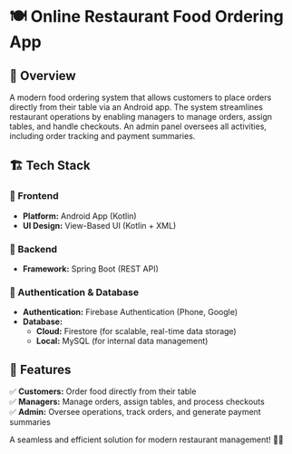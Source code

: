 # 🍽️ Online Restaurant Food Ordering App  

## 🚀 Overview  
A modern food ordering system that allows customers to place orders directly from their table via an Android app. The system streamlines restaurant operations by enabling managers to manage orders, assign tables, and handle checkouts. An admin panel oversees all activities, including order tracking and payment summaries.  

## 🏗️ Tech Stack  
### 🎨 Frontend  
- **Platform:** Android App (Kotlin)  
- **UI Design:** View-Based UI (Kotlin + XML)  

### 🔗 Backend  
- **Framework:** Spring Boot (REST API)  

### 🔐 Authentication & Database  
- **Authentication:** Firebase Authentication (Phone, Google)  
- **Database:**  
  - **Cloud:** Firestore (for scalable, real-time data storage)  
  - **Local:** MySQL (for internal data management)  

## 📌 Features  
✅ **Customers:** Order food directly from their table  
✅ **Managers:** Manage orders, assign tables, and process checkouts  
✅ **Admin:** Oversee operations, track orders, and generate payment summaries  

A seamless and efficient solution for modern restaurant management! 🍕📱